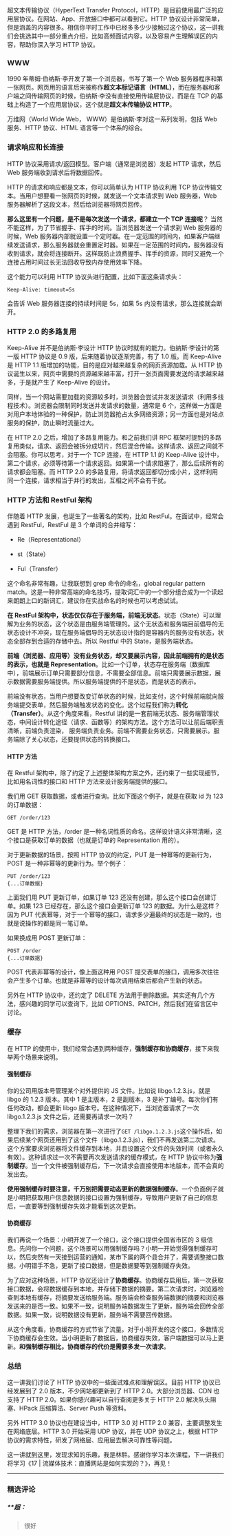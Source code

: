 <p data-nodeid="3">超文本传输协议（HyperText Transfer Protocol，HTTP）是目前使用最广泛的应用层协议。在网站、App、开放接口中都可以看到它。HTTP 协议设计非常简单，但是涵盖的内容很多。相信你平时工作中已经多多少少接触过这个协议，这一讲我们会挑选其中一部分重点介绍，比如高频面试内容，以及容易产生理解误区的内容，帮助你深入学习 HTTP 协议。</p>
<h3 data-nodeid="4">WWW</h3>
<p data-nodeid="5">1990 年蒂姆·伯纳斯·李开发了第一个浏览器，书写了第一个 Web 服务器程序和第一张网页。网页用的语言后来被称作<strong data-nodeid="70">超文本标记语言（HTML）</strong>，而在服务器和客户端之间传输网页的时候，伯纳斯·李没有直接使用传输层协议，而是在 TCP 的基础上构造了一个应用层协议，这个就是<strong data-nodeid="71">超文本传输协议 HTTP</strong>。</p>
<p data-nodeid="6">万维网（World Wide Web， WWW）是伯纳斯·李对这一系列发明，包括 Web 服务、HTTP 协议、HTML 语言等一个体系的综合。</p>
<h3 data-nodeid="7">请求响应和长连接</h3>
<p data-nodeid="8">HTTP 协议采用请求/返回模型。客户端（通常是浏览器）发起 HTTP 请求，然后 Web 服务端收到请求后将数据回传。</p>
<p data-nodeid="9">HTTP 的请求和响应都是文本，你可以简单认为 HTTP 协议利用 TCP 协议传输文本。当用户想要看一张网页的时候，就发送一个文本请求到 Web 服务器，Web 服务器解析了这段文本，然后给浏览器将网页回传。</p>
<p data-nodeid="10"><strong data-nodeid="80">那么这里有一个问题，是不是每次发送一个请求，都建立一个 TCP 连接呢</strong>？ 当然不能这样，为了节省握手、挥手的时间。当浏览器发送一个请求到 Web 服务器的时候，Web 服务器内部就设置一个定时器。在一定范围的时间内，如果客户端继续发送请求，那么服务器就会重置定时器。如果在一定范围的时间内，服务器没有收到请求，就会将连接断开。这样既防止浪费握手、挥手的资源，同时又避免一个连接占用时间过长无法回收导致内存使用效率下降。</p>
<p data-nodeid="11">这个能力可以利用 HTTP 协议头进行配置，比如下面这条请求头：</p>
<pre class="lang-java" data-nodeid="12"><code data-language="java">Keep-Alive: timeout=<span class="hljs-number">5</span>s
</code></pre>
<p data-nodeid="13">会告诉 Web 服务器连接的持续时间是 5s，如果 5s 内没有请求，那么连接就会断开。</p>
<h3 data-nodeid="14">HTTP 2.0 的多路复用</h3>
<p data-nodeid="15">Keep-Alive 并不是伯纳斯·李设计 HTTP 协议时就有的能力。伯纳斯·李设计的第一版 HTTP 协议是 0.9 版，后来随着协议逐渐完善，有了 1.0 版。而 Keep-Alive 是 HTTP 1.1 版增加的功能，目的是应对越来越复杂的网页资源加载。从 HTTP 协议诞生以来，网页中需要的资源越来越丰富，打开一张页面需要发送的请求越来越多，于是就产生了 Keep-Alive 的设计。</p>
<p data-nodeid="16">同样，当一个网站需要加载的资源较多时，浏览器会尝试并发发送请求（利用多线程技术）。浏览器会限制同时发送并发请求的数量，通常是 6 个，这样做一方面是对用户本地体验的一种保护，防止浏览器抢占太多网络资源；另一方面也是对站点服务的保护，防止瞬时流量过大。</p>
<p data-nodeid="17">在 HTTP 2.0 之后，增加了多路复用能力。和之前我们讲 RPC 框架时提到的多路复用类似，请求、返回会被拆分成切片，然后混合传输。这样请求、返回之间就不会阻塞。你可以思考，对于一个 TCP 连接，在 HTTP 1.1 的 Keep-Alive 设计中，第二个请求，必须等待第一个请求返回。如果第一个请求阻塞了，那么后续所有的请求都会阻塞。而 HTTP 2.0 的多路复用，将请求返回都切分成小片，这样利用同一个连接，请求相当于并行的发出，互相之间不会有干扰。</p>
<h3 data-nodeid="18">HTTP 方法和 RestFul 架构</h3>
<p data-nodeid="19">伴随着 HTTP 发展，也诞生了一些著名的架构，比如 RestFul。在面试中，经常会遇到 RestFul，RestFul 是 3 个单词的合并缩写：</p>
<ul data-nodeid="20">
<li data-nodeid="21">
<p data-nodeid="22">Re（Representational）</p>
</li>
<li data-nodeid="23">
<p data-nodeid="24">st（State）</p>
</li>
<li data-nodeid="25">
<p data-nodeid="26">Ful（Transfer）</p>
</li>
</ul>
<p data-nodeid="27">这个命名非常有趣，让我联想到 grep 命令的命名，global regular pattern match。这是一种非常高端的命名技巧，提取词汇中的一个部分组合成为一个读起来朗朗上口的新词汇，建议你在实战命名的时候也可以考虑试试。</p>
<p data-nodeid="28"><strong data-nodeid="97">在 RestFul 架构中，状态仅仅存在于服务端，前端无状态</strong>。状态（State）可以理解为业务的状态，这个状态是由服务端管理的。这个无状态和服务端目前倡导的无状态设计不冲突，现在服务端倡导的无状态设计指的是容器内的服务没有状态，状态全部存到合适的存储中去。所以 Restful 中的 State，是服务端状态。</p>
<p data-nodeid="29"><strong data-nodeid="102">前端（浏览器、应用等）没有业务状态，却又要展示内容，因此前端拥有的是状态的表示，也就是 Representation</strong>。比如一个订单，状态存在服务端（数据库中），前端展示订单只需要部分信息，不需要全部信息。前端只需要展示数据，展示数据需要服务端提供。所以服务端提供的不是状态，而是状态的表示。</p>
<p data-nodeid="30">前端没有状态，当用户想要改变订单状态的时候，比如支付，这个时候前端就向服务端提交表单，然后服务端触发状态的变化。这个过程我们称为<strong data-nodeid="108">转化（Transfer）</strong>。从这个角度来看，Restful 讲的是一套前端无状态、服务端管理状态，中间设计转化途径（请求、函数等）的架构方法。这个方法可以让前后端职责清晰，前端负责渲染， 服务端负责业务。前端不需要业务状态，只需要展示。服务端除了关心状态，还要提供状态的转换接口。</p>
<h4 data-nodeid="31">HTTP 方法</h4>
<p data-nodeid="32">在 Restful 架构中，除了约定了上述整体架构方案之外，还约束了一些实现细节，比如用名词性的接口和 HTTP 方法来设计服务端提供的接口。</p>
<p data-nodeid="33">我们用 GET 获取数据，或者进行查询。比如下面这个例子，就是在获取 id 为 123 的订单数据：</p>
<pre class="lang-java" data-nodeid="34"><code data-language="java">GET /order/<span class="hljs-number">123</span>
</code></pre>
<p data-nodeid="35">GET 是 HTTP 方法，/order 是一种名词性质的命名。这样设计语义非常清晰，这个接口是获取订单的数据（也就是订单的 Representation 用的）。</p>
<p data-nodeid="36">对于更新数据的场景，按照 HTTP 协议的约定，PUT 是一种幂等的更新行为，POST 是一种非幂等的更新行为。举个例子：</p>
<pre class="lang-java" data-nodeid="37"><code data-language="java">PUT /order/<span class="hljs-number">123</span> 
{...订单数据}
</code></pre>
<p data-nodeid="38">上面我们用 PUT 更新订单，如果订单 123 还没有创建，那么这个接口会创建订单。如果 123 已经存在，那么这个接口会更新订单 123 的数据。为什么是这样？因为 PUT 代表幂等，对于一个幂等的接口，请求多少遍最终的状态是一致的，也就是说操作的都是同一笔订单。</p>
<p data-nodeid="39">如果换成用 POST 更新订单：</p>
<pre class="lang-java" data-nodeid="40"><code data-language="java">POST /order
{...订单数据}
</code></pre>
<p data-nodeid="41">POST 代表非幂等的设计，像上面这种用 POST 提交表单的接口，调用多次往往会产生多个订单。也就是非幂等的设计每次调用结束后都会产生新的状态。</p>
<p data-nodeid="42">另外在 HTTP 协议中，还约定了 DELETE 方法用于删除数据。其实还有几个方法，感兴趣的同学可以查询下，比如 OPTIONS、PATCH，然后我们在留言区中讨论。</p>
<h3 data-nodeid="43">缓存</h3>
<p data-nodeid="44">在 HTTP 的使用中，我们经常会遇到两种缓存，<strong data-nodeid="124">强制缓存和协商缓存</strong>，接下来我举两个场景来说明。</p>
<h4 data-nodeid="45">强制缓存</h4>
<p data-nodeid="46">你的公司用版本号管理某个对外提供的 JS 文件。比如说 libgo.1.2.3.js，就是 libgo 的 1.2.3 版本。其中 1 是主版本，2 是副版本，3 是补丁编号。每次你们有任何改动，都会更新 libgo 版本号。在这种情况下，当浏览器请求了一次 libgo.1.2.3.js 文件之后，还需要再请求一次吗？</p>
<p data-nodeid="47">整理下我们的需求，浏览器在第一次进行了<code data-backticks="1" data-nodeid="128">GET /libgo.1.2.3.js</code>这个操作后，如果后续某个网页还用到了这个文件（libgo.1.2.3.js），我们不再发送第二次请求。这个方案要求浏览器将文件缓存到本地，并且设置这个文件的失效时间（或者永久有效）。这种请求过一次不需要再次发送请求的缓存模式，在 HTTP 协议中称为<strong data-nodeid="134">强制缓存</strong>。当一个文件被强制缓存后，下一次请求会直接使用本地版本，而不会真的发出去。</p>
<p data-nodeid="48"><strong data-nodeid="139">使用强制缓存时要注意，千万别把需要动态更新的数据强制缓存</strong>。一个负面例子就是小明把获取用户信息数据的接口设置为强制缓存，导致用户更新了自己的信息后，一直要等到强制缓存失效才能看到这次更新。</p>
<h4 data-nodeid="49">协商缓存</h4>
<p data-nodeid="50">我们再说一个场景：小明开发了一个接口，这个接口提供全国省市区的 3 级信息。先问你一个问题，这个场景可以用强制缓存吗？小明一开始觉得强制缓存可以，然后突然有一天接到运营的通知，某市下属的两个县合并了，需要调整接口数据。小明错手不急，更新了接口数据，但是数据要等到强制缓存失效。</p>
<p data-nodeid="51">为了应对这种场景，HTTP 协议还设计了<strong data-nodeid="147">协商缓存</strong>。协商缓存启用后，第一次获取接口数据，会将数据缓存到本地，并存储下数据的摘要。第二次请求时，浏览器检查到本地有缓存，将摘要发送给服务端。服务端会检查服务端数据的摘要和浏览器发送来的是否一致。如果不一致，说明服务端数据发生了更新，服务端会回传全部数据。如果一致，说明数据没有更新，服务端不需要回传数据。</p>
<p data-nodeid="52">从这个角度看，协商缓存的方式节省了流量。对于小明开发的这个接口，多数情况下协商缓存会生效。当小明更新了数据后，协商缓存失效，客户端数据可以马上更新。<strong data-nodeid="153">和强制缓存相比，协商缓存的代价是需要多发一次请求</strong>。</p>
<h3 data-nodeid="53">总结</h3>
<p data-nodeid="54">这一讲我们讨论了 HTTP 协议中的一些面试难点和理解误区。目前 HTTP 协议已经发展到了 2.0 版本，不少网站都更新到了 HTTP 2.0。大部分浏览器、CDN 也支持了 HTTP 2.0。如果你感兴趣可以自行查阅更多关于 HTTP 2.0 解决队头阻塞、HPack 压缩算法、Server Push 等资料。</p>
<p data-nodeid="55">另外 HTTP 3.0 协议也在建设当中，HTTP 3.0 对 HTTP 2.0 兼容，主要调整发生在网络底层。HTTP 3.0 开始采用 UDP 协议，并在 UDP 协议之上，根据 HTTP 协议的需求特性，研发了网络层、应用层去解决可靠性等问题。</p>
<p data-nodeid="56">这一讲就到这里，发现求知的乐趣，我是林䭽。感谢你学习本次课程，下一讲我们将学习《17 | 流媒体技术：直播网站是如何实现的？》，再见！</p>

---

### 精选评论

##### **超：
> 很好

